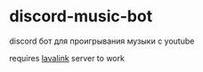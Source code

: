 # discord-music-bot
discord бот для проигрывания музыки с youtube


requires [lavalink](https://github.com/freyacodes/Lavalink) server to work
